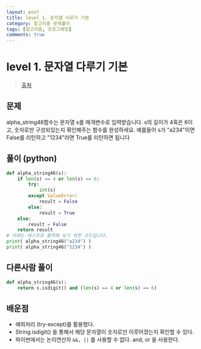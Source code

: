 ```yaml
---
layout: post
title: level 1. 문자열 다루기 기본
category: 알고리즘 문제풀이
tags: [알고리즘, 프로그래밍]
comments: true
---
```

# level 1. 문자열 다루기 기본
> [출처](http://tryhelloworld.co.kr/challenge_codes/100)

## 문제
alpha_string46함수는 문자열 s를 매개변수로 입력받습니다.
s의 길이가 4혹은 6이고, 숫자로만 구성되있는지 확인해주는 함수를 완성하세요.
예를들어 s가 "a234"이면 False를 리턴하고 "1234"라면 True를 리턴하면 됩니다

## 풀이 (python)
```python
def alpha_string46(s):
	if len(s) == 4 or len(s) == 6:
		try:
			int(s)
		except ValueError:
			result = False
		else:
			result = True
	else:
		result = False
	return result
# 아래는 테스트로 출력해 보기 위한 코드입니다.
print( alpha_string46("a234") )
print( alpha_string46("1234") )
```

## 다른사람 풀이
```python
def alpha_string46(s):
    return s.isdigit() and (len(s) == 4 or len(s) == 6)
```

## 배운점
- 예외처리 (try-except)를 활용했다.
- String.isdigit() 을 통해서 해당 문자열이 숫자로만 이루어졌는지 확인할 수 있다.
- 파이썬에서는 논리연산자 `&&, ||` 를 사용할 수 없다. and, or 을 사용한다.
